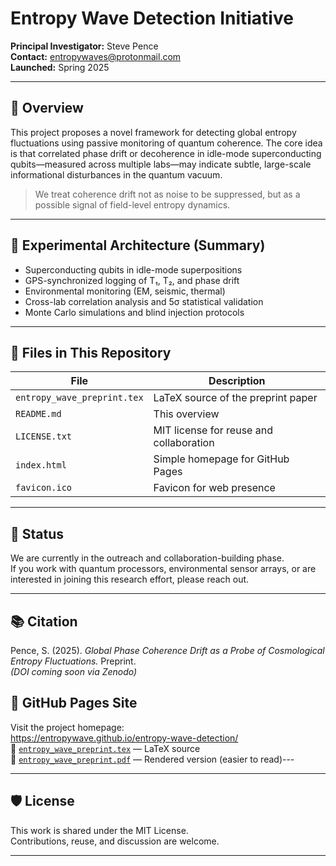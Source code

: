 
# Entropy Wave Detection Initiative

**Principal Investigator:** Steve Pence  
**Contact:** [entropywaves@protonmail.com](mailto:entropywaves@protonmail.com)  
**Launched:** Spring 2025

---

## 🧠 Overview

This project proposes a novel framework for detecting global entropy fluctuations using passive monitoring of quantum coherence. The core idea is that correlated phase drift or decoherence in idle-mode superconducting qubits—measured across multiple labs—may indicate subtle, large-scale informational disturbances in the quantum vacuum.

> We treat coherence drift not as noise to be suppressed, but as a possible signal of field-level entropy dynamics.

---

## 🧪 Experimental Architecture (Summary)

- Superconducting qubits in idle-mode superpositions  
- GPS-synchronized logging of T₁, T₂, and phase drift  
- Environmental monitoring (EM, seismic, thermal)  
- Cross-lab correlation analysis and 5σ statistical validation  
- Monte Carlo simulations and blind injection protocols

---

## 📄 Files in This Repository

| File | Description |
|------|-------------|
| `entropy_wave_preprint.tex` | LaTeX source of the preprint paper |
| `README.md` | This overview |
| `LICENSE.txt` | MIT license for reuse and collaboration |
| `index.html` | Simple homepage for GitHub Pages |
| `favicon.ico` | Favicon for web presence |

---

## 📢 Status

We are currently in the outreach and collaboration-building phase.  
If you work with quantum processors, environmental sensor arrays, or are interested in joining this research effort, please reach out.

---

## 📚 Citation

Pence, S. (2025). *Global Phase Coherence Drift as a Probe of Cosmological Entropy Fluctuations.* Preprint.  
*(DOI coming soon via Zenodo)*


## 🔗 GitHub Pages Site

Visit the project homepage:  
https://entropywave.github.io/entropy-wave-detection/  
📄 [`entropy_wave_preprint.tex`](entropy_wave_preprint.tex) — LaTeX source  
📕 [`entropy_wave_preprint.pdf`](entropy_wave_preprint.pdf) — Rendered version (easier to read)---

---

## 🛡️ License

This work is shared under the MIT License.  
Contributions, reuse, and discussion are welcome.

---
